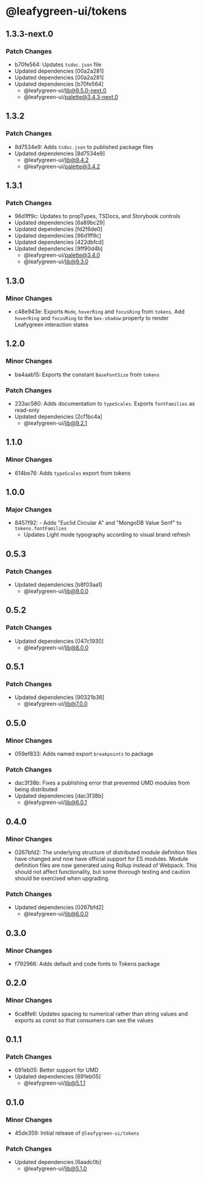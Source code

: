 # @leafygreen-ui/tokens

## 1.3.3-next.0

### Patch Changes

- b70fe564: Updates `tsdoc.json` file
- Updated dependencies [00a2a281]
- Updated dependencies [00a2a281]
- Updated dependencies [b70fe564]
  - @leafygreen-ui/lib@9.5.0-next.0
  - @leafygreen-ui/palette@3.4.3-next.0

## 1.3.2

### Patch Changes

- 8d7534e9: Adds `tsdoc.json` to published package files
- Updated dependencies [8d7534e9]
  - @leafygreen-ui/lib@9.4.2
  - @leafygreen-ui/palette@3.4.2

## 1.3.1

### Patch Changes

- 96d1ff9c: Updates to propTypes, TSDocs, and Storybook controls
- Updated dependencies [6a89bc29]
- Updated dependencies [fd2f6de0]
- Updated dependencies [96d1ff9c]
- Updated dependencies [422dbfcd]
- Updated dependencies [9ff90d4b]
  - @leafygreen-ui/palette@3.4.0
  - @leafygreen-ui/lib@9.3.0

## 1.3.0

### Minor Changes

- c48e943e: Exports `Mode`, `hoverRing` and `focusRing` from `tokens`. Add `hoverRing` and `focusRing` to the `box-shadow` property to render Leafygreen interaction states

## 1.2.0

### Minor Changes

- ba4aab15: Exports the constant `BaseFontSize` from `tokens`

### Patch Changes

- 233ac580: Adds documentation to `typeScales`. Exports `fontFamilies` as read-only
- Updated dependencies [2cf1bc4a]
  - @leafygreen-ui/lib@9.2.1

## 1.1.0

### Minor Changes

- 614be76: Adds `typeScales` export from tokens

## 1.0.0

### Major Changes

- 8457f92: - Adds "Euclid Circular A" and "MongoDB Value Serif" to `tokens.fontFamilies`
  - Updates Light mode typography according to visual brand refresh

## 0.5.3

### Patch Changes

- Updated dependencies [b8f03aa1]
  - @leafygreen-ui/lib@9.0.0

## 0.5.2

### Patch Changes

- Updated dependencies [047c1930]
  - @leafygreen-ui/lib@8.0.0

## 0.5.1

### Patch Changes

- Updated dependencies [90321b36]
  - @leafygreen-ui/lib@7.0.0

## 0.5.0

### Minor Changes

- 059ef833: Adds named export `breakpoints` to package

### Patch Changes

- dac3f38b: Fixes a publishing error that prevented UMD modules from being distributed
- Updated dependencies [dac3f38b]
  - @leafygreen-ui/lib@6.0.1

## 0.4.0

### Minor Changes

- 0267bfd2: The underlying structure of distributed module definition files have changed and now have official support for ES modules. Module definition files are now generated using Rollup instead of Webpack. This should not affect functionality, but some thorough testing and caution should be exercised when upgrading.

### Patch Changes

- Updated dependencies [0267bfd2]
  - @leafygreen-ui/lib@6.0.0

## 0.3.0

### Minor Changes

- f792966: Adds default and code fonts to Tokens package

## 0.2.0

### Minor Changes

- 6ca8fe6: Updates spacing to numerical rather than string values and exports as const so that consumers can see the values

## 0.1.1

### Patch Changes

- 691eb05: Better support for UMD
- Updated dependencies [691eb05]
  - @leafygreen-ui/lib@5.1.1

## 0.1.0

### Minor Changes

- 45de359: Initial release of `@leafygreen-ui/tokens`

### Patch Changes

- Updated dependencies [6aadc0b]
  - @leafygreen-ui/lib@5.1.0
